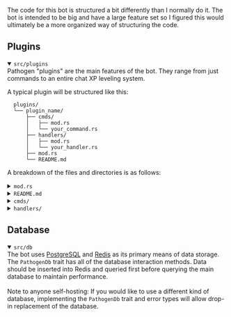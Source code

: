 The code for this bot is structured a bit differently than I normally do it. The bot is intended to be big and have a large feature set so I figured this would ultimately be a more organized way of structuring the code.

## Plugins
<details open>
  <summary><code>src/plugins</code></summary>
  Pathogen "plugins" are the main features of the bot. They range from just commands to an entire chat XP leveling system.

  A typical plugin will be structured like this:

  ```
    plugins/
    └── plugin_name/
        ├── cmds/
        │   ├── mod.rs
        │   └── your_command.rs
        ├── handlers/
        │   ├── mod.rs
        │   └── your_handler.rs
        ├── mod.rs
        └── README.md
  ```

  A breakdown of the files and directories is as follows:
  <details>
    <summary><code>mod.rs</code></summary>
    The <code>mod.rs</code> file in a plugin's directory is where plugin-specific structures are defined. This is where database models, guild config options and the like are defined. It also acts as an entry point to the <code>cmds</code> modules.
  </details>

  <details>
    <summary><code>README.md</code></summary>
    Each plugin should have a README with an explanation of what the plugin does, what commands theres are, what handlers there are and what is on the roadmap for the plugin.
  </details>

  <details>
    <summary><code>cmds/</code></summary>
    The <code>cmds</code> directory holds all of the commands for a plugin. Refer to the <a href="https://github.com/Benricheson101/pathogen/blob/dev/src/plugins/meta/cmds/ping.rs"><code>ping</code></a> command for an example. All commands should have their own file, unless they are <i>very</i> similar or sub commands (think <code>strike search</code> and <code>strike delete</code>).
    <br>
    <br>
    <code>cmds/mod.rs</code> is where the framework group struct is defined and configured. Refer to the <a href="https://github.com/Benricheson101/pathogen/blob/dev/src/plugins/meta/cmds/mod.rs"><code>meta</code></a> plugin as an example. It should also export all of the command <i>functions</i>, not command <i>modules</i>.
  </details>

  <details>
    <summary><code>handlers/</code></summary>
    Handlers are used if the plugin needs to have code run when the bot receives a gateway event.
    <br>
    <br>
    The files should be named by what data they process (if a handler is used in <code>reaction_add</code>, the file should be called <code>reaction.rs</code>).
    <br>
    <br>
    Exported functions should be named to match <a href="https://docs.rs/serenity/0.10.4/serenity/client/trait.EventHandler.html">Serenity's EventHandler event names</a>, prefixed with <code>on_</code> (so a <code>reaction_add</code> handler function would be named <code>on_reaction_add</code> and placed in <code>reaction.rs</code>). Related handlers should be placed in the same file.
  </details>
</details>

## Database
<details open>
  <summary><code>src/db</code></summary>
  The bot uses <a href="https://www.postgresql.org/">PostgreSQL</a> and <a href="https://redis.io/">Redis</a> as its primary means of data storage. The <code>PathogenDb</code> trait has all of the database interaction methods. Data should be inserted into Redis and queried first before querying the main database to maintain performance.
  <br>
  <br>
  Note to anyone self-hosting: If you would like to use a different kind of database, implementing the <code>PathogenDb</code> trait and error types will allow drop-in replacement of the database.
</details>
